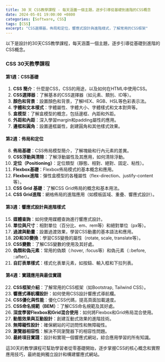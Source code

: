 ```yaml
---
title: 30 天 CSS教學課程 - 每天涵蓋一個主題，逐步引導從基礎到進階的CSS概念
date: 2024-05-01 19:00:00 +0800
categories: [Software, CSS]
tags: [CSS] 
excerpt: "CSS選擇器，佈局和定位，響應式設計與進階樣式，了解常用的CSS框架"
---
```


以下是設計的30天CSS教學課程，每天涵蓋一個主題，逐步引導從基礎到進階的CSS概念。

### CSS 30天教學課程

#### 第1週：CSS基礎
1. **CSS 簡介**：什麼是CSS，CSS的用途，以及如何在HTML中使用CSS。
2. **CSS選擇器**：了解基本的CSS選擇器（如元素、類別、ID等）。
3. **顏色和背景**：設置顏色和背景，了解HEX、RGB、HSL等色彩表示法。
4. **字體和文本樣式**：字體屬性、字體大小、字體樣式和文本對齊等。
5. **盒模型**：了解盒模型的概念，包括邊框、內距和外距。
6. **外距和內距**：深入學習margin和padding屬性的應用。
7. **邊框和圓角**：設置邊框屬性，創建圓角和其他樣式效果。

#### 第2週：佈局和定位
8. **佈局基礎**：CSS佈局模型簡介，了解塊級和行內元素的差異。
9. **CSS浮動與清除**：了解浮動屬性及其應用，如何清除浮動。
10. **定位（Positioning）**：定位類型（靜態、相對、絕對、固定、粘性）。
11. **Flexbox基礎**：Flexbox佈局模式的基本概念和應用。
12. **Flexbox進階**：彈性盒模型的各種屬性（flex-direction、justify-content等）。
13. **CSS Grid 基礎**：了解CSS Grid佈局的概念和基本用法。
14. **CSS Grid進階**：網格佈局的進階應用（如模板區域、重疊、響應式設計）。

#### 第3週：響應式設計與進階樣式
15. **媒體查詢**：如何使用媒體查詢進行響應式設計。
16. **單位與尺寸**：相對單位（百分比、em、rem等）和絕對單位（px等）。
17. **過渡與動畫**：設置過渡效果，學習CSS動畫的基本語法和應用。
18. **2D和3D變換**：學習CSS變換的屬性（rotate, scale, translate等）。
19. **CSS變數**：了解CSS變數的使用及其好處。
20. **偽類和偽元素**：常用的偽類（:hover, :focus等）和偽元素（::before, ::after）。
21. **自訂表單樣式**：樣式化表單元素，如按鈕、輸入框和下拉列表。

#### 第4週：實踐應用與最佳實踐
22. **CSS框架介紹**：了解常用的CSS框架（如Bootstrap, Tailwind CSS）。
23. **響應式導航欄設計**：如何使用CSS設計響應式導航欄。
24. **CSS優化與性能**：優化CSS代碼，提高頁面加載速度。
25. **CSS命名規範（BEM）**：了解CSS命名規範及其好處。
26. **深度學習Flexbox和Grid混合使用**：如何將Flexbox和Grid佈局混合使用。
27. **動態效果與互動設計**：創建互動式效果的進階技術。
28. **無障礙性設計**：確保網站的可訪問性和無障礙性。
29. **瀏覽器相容性**：解決不同瀏覽器下的相容性問題。
30. **最終項目實踐**：設計和實現一個響應式網站，綜合應用學習的所有知識。

這30天的教學課程可幫助學習者從零基礎開始，逐步掌握CSS的核心概念和實際應用技巧，最終能夠獨立設計和構建響應式網站。
